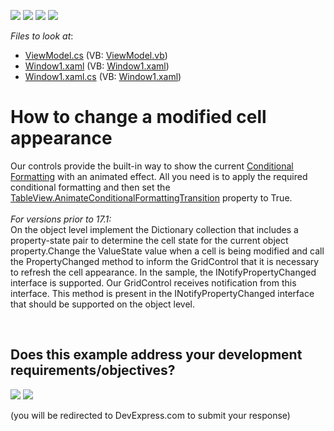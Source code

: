 <!-- default badges list -->
![](https://img.shields.io/endpoint?url=https://codecentral.devexpress.com/api/v1/VersionRange/128648649/21.1.5%2B)
[![](https://img.shields.io/badge/Open_in_DevExpress_Support_Center-FF7200?style=flat-square&logo=DevExpress&logoColor=white)](https://supportcenter.devexpress.com/ticket/details/E4025)
[![](https://img.shields.io/badge/📖_How_to_use_DevExpress_Examples-e9f6fc?style=flat-square)](https://docs.devexpress.com/GeneralInformation/403183)
[![](https://img.shields.io/badge/💬_Leave_Feedback-feecdd?style=flat-square)](#does-this-example-address-your-development-requirementsobjectives)
<!-- default badges end -->
<!-- default file list -->
*Files to look at*:

* [ViewModel.cs](./CS/DXGrid_ConditionalFormatting/ViewModel.cs) (VB: [ViewModel.vb](./VB/DXGrid_ConditionalFormatting/ViewModel.vb))
* [Window1.xaml](./CS/DXGrid_ConditionalFormatting/Window1.xaml) (VB: [Window1.xaml](./VB/DXGrid_ConditionalFormatting/Window1.xaml))
* [Window1.xaml.cs](./CS/DXGrid_ConditionalFormatting/Window1.xaml.cs) (VB: [Window1.xaml](./VB/DXGrid_ConditionalFormatting/Window1.xaml))
<!-- default file list end -->
# How to change a modified cell appearance 


<p>Our controls provide the built-in way to show the current <a href="https://documentation.devexpress.com/WPF/17130/Controls-and-Libraries/Data-Grid/Conditional-Formatting">Conditional Formatting</a> with an animated effect. All you need is to apply the required conditional formatting and then set the <a href="https://documentation.devexpress.com/WPF/DevExpress.Xpf.Grid.TableView.AnimateConditionalFormattingTransition.property">TableView.AnimateConditionalFormattingTransition</a> property to True.<br><br><em>For versions prior to 17.1:</em><br>On the object level implement the Dictionary collection that includes a property-state pair to determine the cell state for the current object property.Change the ValueState value when a cell is being modified and call the PropertyChanged method to inform the GridControl that it is necessary to refresh the cell appearance. In the sample, the INotifyPropertyChanged interface is supported. Our GridControl receives notification from this interface. This method is present in the INotifyPropertyChanged interface that should be supported on the object level.<br></p>

<br/>


<!-- feedback -->
## Does this example address your development requirements/objectives?

[<img src="https://www.devexpress.com/support/examples/i/yes-button.svg"/>](https://www.devexpress.com/support/examples/survey.xml?utm_source=github&utm_campaign=wpf-data-grid-use-format-conditions-to-animate-data-changes&~~~was_helpful=yes) [<img src="https://www.devexpress.com/support/examples/i/no-button.svg"/>](https://www.devexpress.com/support/examples/survey.xml?utm_source=github&utm_campaign=wpf-data-grid-use-format-conditions-to-animate-data-changes&~~~was_helpful=no)

(you will be redirected to DevExpress.com to submit your response)
<!-- feedback end -->
